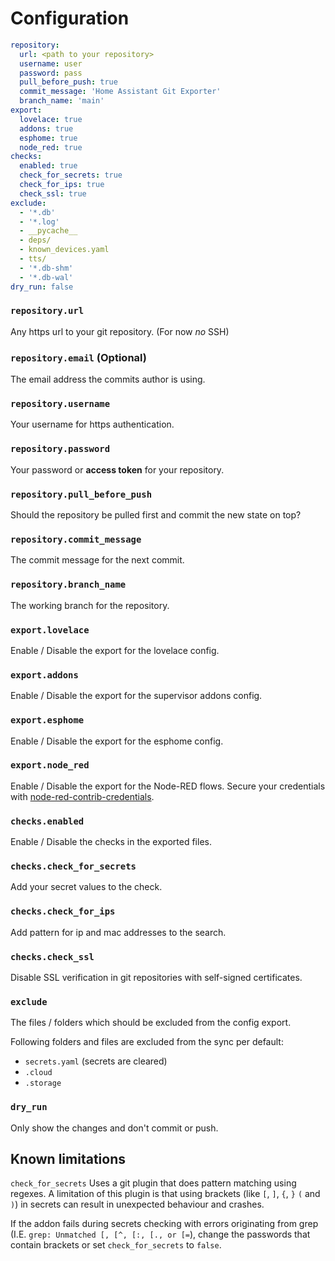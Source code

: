 # Configuration

```yaml
repository:
  url: <path to your repository>
  username: user
  password: pass
  pull_before_push: true
  commit_message: 'Home Assistant Git Exporter'
  branch_name: 'main'
export:
  lovelace: true
  addons: true
  esphome: true
  node_red: true
checks:
  enabled: true
  check_for_secrets: true
  check_for_ips: true
  check_ssl: true
exclude:
  - '*.db'
  - '*.log'
  - __pycache__
  - deps/
  - known_devices.yaml
  - tts/
  - '*.db-shm'
  - '*.db-wal'
dry_run: false
```

### `repository.url`

Any https url to your git repository. (For now _no_ SSH)

### `repository.email` (Optional)

The email address the commits author is using.

### `repository.username`

Your username for https authentication.

### `repository.password`

Your password or __access token__ for your repository.

### `repository.pull_before_push`

Should the repository be pulled first and commit the new state on top?

### `repository.commit_message`

The commit message for the next commit.

### `repository.branch_name`

The working branch for the repository.


### `export.lovelace`

Enable / Disable the export for the lovelace config.

### `export.addons`

Enable / Disable the export for the supervisor addons config.

### `export.esphome`

Enable / Disable the export for the esphome config.

### `export.node_red`

Enable / Disable the export for the Node-RED flows.
Secure your credentials with [node-red-contrib-credentials](https://flows.nodered.org/node/node-red-contrib-credentials).


### `checks.enabled`

Enable / Disable the checks in the exported files.

### `checks.check_for_secrets`

Add your secret values to the check.

### `checks.check_for_ips`

Add pattern for ip and mac addresses to the search.

### `checks.check_ssl`

Disable SSL verification in git repositories with self-signed certificates.


### `exclude`

The files / folders which should be excluded from the config export.

Following folders and files are excluded from the sync per default:

* `secrets.yaml` (secrets are cleared)
* `.cloud`
* `.storage`

### `dry_run`

Only show the changes and don't commit or push.


## Known limitations

`check_for_secrets` Uses a git plugin that does pattern matching using regexes.
A limitation of this plugin is that using brackets (like `[`, `]`, `{`, `}` `(` and `)`) in secrets can result in unexpected behaviour and crashes.

If the addon fails during secrets checking with errors originating from grep (I.E. `grep: Unmatched [, [^, [:, [., or [=`),
change the passwords that contain brackets or set `check_for_secrets` to `false`.
